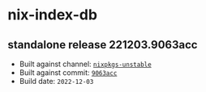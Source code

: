 # nix-index-db
## standalone release 221203.9063acc
- Built against channel: [`nixpkgs-unstable`](https://github.com/nixos/nixpkgs/tree/nixpkgs-unstable)
- Built against commit: [`9063acc`](https://github.com/NixOS/nixpkgs/commit/9063accddd2e68dcc71032459a58399e977374c9)
- Build date: `2022-12-03`
